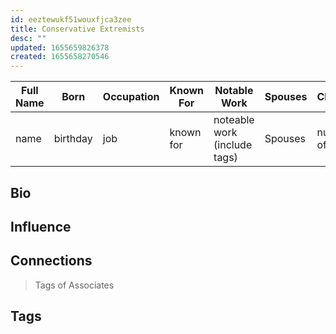 ```yaml
---
id: eeztewukf51wouxfjca3zee
title: Conservative Extremists
desc: ""
updated: 1655659826378
created: 1655658270546
---
```


| Full Name | Born     | Occupation | Known For | Notable Work                 | Spouses | Children       |
| --------- | -------- | ---------- | --------- | ---------------------------- | ------- | -------------- |
| name      | birthday | job        | known for | noteable work (include tags) | Spouses | number of kids |

## Bio

## Influence

## Connections

> Tags of Associates

## Tags
